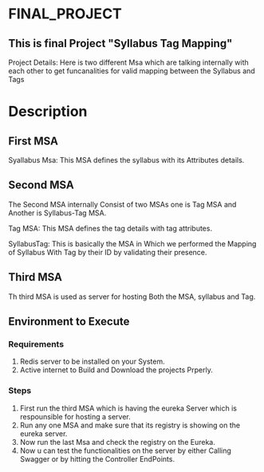 # FINAL_PROJECT
## This is final Project "Syllabus Tag Mapping"
Project Details: Here is two different Msa which are talking internally with each other to get funcanalities for valid mapping between the Syllabus and Tags

# Description
## First MSA
Syallabus Msa: This MSA defines the syllabus with its Attributes details.

## Second MSA
The Second MSA internally Consist of two MSAs one is Tag MSA and Another is Syllabus-Tag MSA.

Tag MSA: This MSA defines the tag details with tag attributes.

SyllabusTag: This is basically the MSA in Which we performed the Mapping of Syllabus With Tag by their ID by validating their presence.

## Third MSA
Th third MSA is used as server for hosting Both the MSA, syllabus and Tag.

## Environment to Execute
### Requirements

1. Redis server to be installed on your System.
2. Active internet to Build and Download the projects Prperly.
### Steps
1. First run the third MSA  which is having the eureka Server which is respounsible for hosting a server.
2. Run any one MSA  and make sure that its registry is showing on the eureka server.
3. Now run the last Msa and check the registry on the Eureka.
4. Now u can test the functionalities on the server by either Calling Swagger or by hitting the Controller EndPoints.

